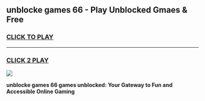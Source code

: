 
## unblocke games 66 - Play Unblocked Gmaes & Free
<h3>
<a href="https://news.freeplayer.one?title=unblocke_games_66&ref=16F">CLICK TO PLAY</a></h3>
<hr>

<h3>
<a href="https://news.freeplayer.one?title=unblocke_games_66&ref=16F">CLICK 2 PLAY</a>
  
</h3>

<a href="https://news.freeplayer.one?title=unblocke_games_66&ref=16F/"><img src="https://clearcache.store/games.png"></a>


**unblocke games 66 games unblocked: Your Gateway to Fun and Accessible Online Gaming**
